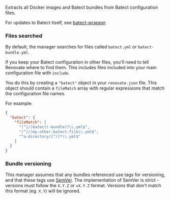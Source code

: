 Extracts all Docker images and Batect bundles from Batect configuration files.

For updates to Batect itself, see [batect-wrapper](./batect-wrapper.md).

### Files searched

By default, the manager searches for files called `batect.yml` or `batect-bundle.yml`.

If you keep your Batect configuration in other files, you'll need to tell Renovate where to find them.
This includes files included into your main configuration file with `include`.

You do this by creating a `"batect"` object in your `renovate.json` file.
This object should contain a `fileMatch` array with regular expressions that match the configuration file names.

For example:

```json
{
  "batect": {
    "fileMatch": [
      "(^|/)batect(-bundle)?\\.yml$",
      "(^|/)my-other-batect-file\\.yml$",
      "^a-directory/[^/]*\\.yml$"
    ]
  }
}
```

### Bundle versioning

This manager assumes that any bundles referenced use tags for versioning, and that these tags use [SemVer](../versioning/#semantic-versioning).
The implementation of SemVer is strict - versions must follow the `X.Y.Z` or `vX.Y.Z` format.
Versions that don't match this format (eg. `X.Y`) will be ignored.
